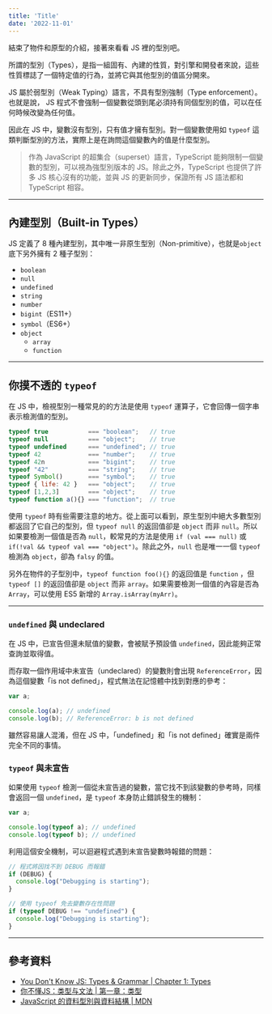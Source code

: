 ```yaml
---
title: 'Title'
date: '2022-11-01'
---
```


結束了物件和原型的介紹，接著來看看 JS 裡的型別吧。

所謂的型別（Types），是指一組固有、內建的性質，對引擎和開發者來說，這些性質標誌了一個特定值的行為，並將它與其他型別的值區分開來。

JS 屬於弱型別（Weak Typing）語言，不具有型別強制（Type enforcement）。也就是說， JS 程式不會強制一個變數從頭到尾必須持有同個型別的值，可以在任何時候改變為任何值。

因此在 JS 中，變數沒有型別，只有值才擁有型別。對一個變數使用如 `typeof` 這類判斷型別的方法，實際上是在詢問這個變數內的值是什麼型別。

> 作為 JavaScript 的超集合（superset）語言，TypeScript 能夠限制一個變數的型別，可以視為強型別版本的 JS。除此之外，TypeScript 也提供了許多 JS 核心沒有的功能，並與 JS 的更新同步，保證所有 JS 語法都和 TypeScript 相容。

---

## 內建型別（Built-in Types）
JS 定義了 8 種內建型別，其中唯一非原生型別（Non-primitive），也就是`object` 底下另外擁有 2 種子型別：
- `boolean`
- `null`
- `undefined`
- `string`
- `number`
- `bigint`（ES11+）
- `symbol`（ES6+）
- `object`
	- `array`
	- `function`

---

## 你摸不透的 `typeof`
在 JS 中，檢視型別一種常見的的方法是使用 `typeof` 運算子，它會回傳一個字串表示檢測值的型別。

```js
typeof true           === "boolean";   // true
typeof null           === "object";    // true
typeof undefined      === "undefined"; // true
typeof 42             === "number";    // true
typeof 42n            === "bigint";    // true
typeof "42"           === "string";    // true
typeof Symbol()       === "symbol";    // true
typeof { life: 42 }   === "object";    // true
typeof [1,2,3]        === "object";    // true
typeof function a(){} === "function";  // true
```

使用 `typeof` 時有些需要注意的地方。從上面可以看到，原生型別中絕大多數型別都返回了它自己的型別，但 `typeof null` 的返回值卻是 `object` 而非 `null`。所以如果要檢測一個值是否為 `null`，較常見的方法是使用 `if (val === null)` 或 `if(!val && typeof val === "object")`。除此之外，`null` 也是唯一一個 `typeof` 檢測為 `object`，卻為 `falsy` 的值。

另外在物件的子型別中，`typeof function foo(){}` 的返回值是 `function` ，但 `typeof []` 的返回值卻是 `object` 而非 `array`。如果需要檢測一個值的內容是否為 `Array`，可以使用 ES5 新增的 `Array.isArray(myArr)`。

---

### `undefined` 與 undeclared

在 JS 中，已宣告但還未賦值的變數，會被賦予預設值 `undefined`，因此能夠正常查詢並取得值。

而存取一個作用域中未宣告（undeclared）的變數則會出現 `ReferenceError`，因為這個變數「is not defined」，程式無法在記憶體中找到對應的參考：

```js
var a;

console.log(a); // undefined
console.log(b); // ReferenceError: b is not defined
```

雖然容易讓人混淆，但在 JS 中，「undefined」和「is not defined」確實是兩件完全不同的事情。

### `typeof` 與未宣告

如果使用 `typeof` 檢測一個從未宣告過的變數，當它找不到該變數的參考時，同樣會返回一個 `undefined`，是 `typeof` 本身防止錯誤發生的機制：

```js
var a;

console.log(typeof a); // undefined
console.log(typeof b); // undefined
```

利用這個安全機制，可以迴避程式遇到未宣告變數時報錯的問題：

```js
// 程式將因找不到 DEBUG 而報錯
if (DEBUG) {
  console.log("Debugging is starting");
}

// 使用 typeof 免去變數存在性問題
if (typeof DEBUG !== "undefined") {
  console.log("Debugging is starting");
}
```

---

## 參考資料
- [You Don't Know JS: Types & Grammar | Chapter 1: Types](https://github.com/getify/You-Dont-Know-JS/blob/1st-ed/types%20%26%20grammar/ch1.md)
- [你不懂JS：类型与文法 | 第一章：类型](https://github.com/CuiFi/You-Dont-Know-JS-CN/blob/master/types%20%26%20grammar/ch1.md)
- [JavaScript 的資料型別與資料結構 | MDN](https://developer.mozilla.org/zh-TW/docs/Web/JavaScript/Data_structures)
